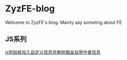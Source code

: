 # ZyzFE-blog
Welcome to ZyzFE's blog. Mainly say someting about FE

## JS系列

[js剪贴板加入自定义信息并删除掘金自带作者信息](https://github.com/Drowned-fish/ZyzFE-blog/issues/1)